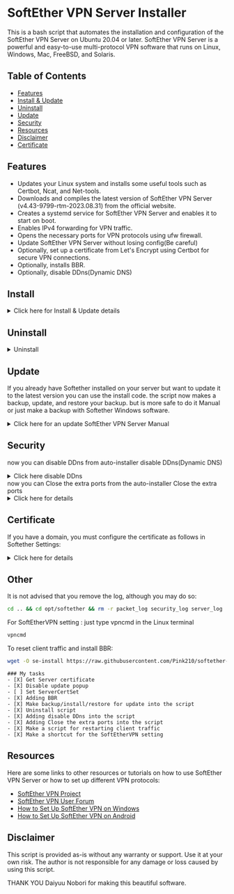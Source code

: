 # SoftEther VPN Server Installer

This is a bash script that automates the installation and configuration of the SoftEther VPN Server on Ubuntu 20.04 or later. SoftEther VPN Server is a powerful and easy-to-use multi-protocol VPN software that runs on Linux, Windows, Mac, FreeBSD, and Solaris.

## Table of Contents

- [Features](#features)
- [Install & Update](#install)
- [Uninstall](#uninstall)
- [Update](#update)
- [Security](#security)
- [Resources](#resources)
- [Disclaimer](#disclaimer)
- [Certificate](#certificate)

## Features

- Updates your Linux system and installs some useful tools such as Certbot, Ncat, and Net-tools.
- Downloads and compiles the latest version of SoftEther VPN Server (v4.43-9799-rtm-2023.08.31) from the official website.
- Creates a systemd service for SoftEther VPN Server and enables it to start on boot.
- Enables IPv4 forwarding for VPN traffic.
- Opens the necessary ports for VPN protocols using ufw firewall.
- Update  SoftEther VPN Server without losing config(Be careful)
- Optionally, set up a certificate from Let's Encrypt using Certbot for secure VPN connections.
- Optionally, installs BBR.
- Optionally, disable DDns(Dynamic DNS)

## Install

<details>
  <summary>Click here for Install & Update details</summary>

To install the script, simply copy and paste it on your Linux server in terminal
  
#### FOR AMD / INTEL CPU
```bash
wget -O se-install https://raw.githubusercontent.com/Pink210/softether-easyinstall/master/install-ubuntu-inteloramd.bash  && chmod +x se-install && ./se-install
```
#### FOR ARMS64 CPU
```bash
wget -O se-install https://raw.githubusercontent.com/Pink210/softether-easyinstall/master/install-ubuntu-arms.bash  && chmod +x se-install && ./se-install
```

There is no need to configure SoftEtherVPN with a password. Later, you can use SoftEther VPN Server Manager (Windows).
To use this script, you need to have root privileges or be able to run commands with sudo.
The script will ask you for confirmation before proceeding with the installation. It will also ask you if you want to set up a certificate from Let's Encrypt and if you want to enter the SoftEther VPN Server settings.
The installation process may take several minutes depending on your system and network speed. After the installation is complete, you can use the vpncmd tool to configure your VPN server. For more information on how to use vpncmd, please refer to the [official documentation](https://www.softether.org/4-docs/1-manual/6._Command_Line_Management_Utility_Manual).

</details>


## Uninstall

<details>
  <summary>Uninstall</summary>
You can uninstall SoftetherVPN on your server automatically with the script or just do it manually by copying and past the code
  
<details>
  <summary>automatically</summary>
Use this code :

```bash
wget -O se-install https://raw.githubusercontent.com/Pink210/softether-easyinstall/master/Uninstall.bash  && chmod +x se-install && ./se-install
```
</details>

<details>
<summary>manually</summary>

follow these steps:

- Stop and disable the systemd service:

```bash
sudo systemctl stop softether-vpnserver.service
sudo systemctl disable softether-vpnserver.service
```

- Remove the vpnserver directory from /opt:

```bash
sudo rm -rf /opt/vpnserver
```

- Remove the softether-vpnserver.service file from /etc/systemd/system:

```bash
sudo rm /etc/systemd/system/softether-vpnserver.service
```

- Reload the systemd daemon:

```bash
sudo systemctl daemon-reload
```

- Close the ports that were opened by the script using ufw:

```bash
sudo ufw deny 22
sudo ufw deny 53
sudo ufw deny 2280
sudo ufw deny 2380
sudo ufw deny 443 
sudo ufw deny 80
sudo ufw deny 992
sudo ufw deny 1194
sudo ufw deny 2080
sudo ufw deny 5555
sudo ufw deny 4500
sudo ufw deny 1701
sudo ufw deny 500
sudo ufw deny 8280
sudo ufw deny 500,4500,8280,53/udp
```
</details>
</details>

## Update

If you already have Softether installed on your server but want to update it to the latest version you can use the install code.
the script now makes a backup, update, and restore your backup.
but is more safe to do it Manual or just make a backup with Softether Windows software.

<details>
  <summary>Click here for an update SoftEther VPN Server Manual</summary>
To update the SoftEther VPN Server to the latest version, you can follow these steps:

- Stop the systemd service:

```bash
sudo systemctl stop softether-vpnserver.service
```

- Backup your VPN server configuration file:

```bash
sudo cp /opt/vpnserver/vpn_server.config /opt/vpnserver/vpn_server.config.bak
```

- Download and compile the new version of SoftEther VPN Server from the official website:

FOR AMD / INTEL CPU
```bash
wget -O se-install https://raw.githubusercontent.com/Pink210/softether-easyinstall/master/install-ubuntu-inteloramd.bash  && chmod +x se-install && ./se-install
```
FOR ARMS64 CPU
```bash
wget -O se-install https://raw.githubusercontent.com/Pink210/softether-easyinstall/master/install-ubuntu-arms.bash  && chmod +x se-install && ./se-install
```

- Restore your VPN server configuration file:

```bash
sudo cp /opt/vpnserver/vpn_server.config.bak /opt/vpnserver/vpn_server.config
```

- Restart the systemd service:

```bash
sudo systemctl restart softether-vpnserver
```
</details>


## Security

now you can disable DDns from auto-installer
disable DDns(Dynamic DNS)
<details>
  <summary>Click here disable DDns</summary>
You may disable DDns (Dynamic DNS) for further protection, but you must have a domain and a certificate to do so.
  
```bash
sed -i 's/bool Disabled false/bool Disabled true/g' /opt/softether/vpn_server.config
```
```bash
sed -i 's/bool DisableNatTraversal false/bool DisableNatTraversal true/g' /opt/softether/vpn_server.config
```
```bash
sudo systemctl restart softether-vpnserver
```

</details>
now you can Close the extra ports from the auto-installer
Close the extra ports
<details>
  <summary>Click here for details</summary>
  This script opens a lot of ports. I understand that opening several ports is harmful but I need it so... You may just use this code to close it.
  
 ```bash
sudo ufw deny 2280
sudo ufw deny 2380
sudo ufw deny 1194
sudo ufw deny 2080
sudo ufw deny 4500
sudo ufw deny 1701
sudo ufw deny 500
sudo ufw deny 8280
 ```

</details>

## Certificate

If you have a domain, you must configure the certificate as follows in Softether Settings:
<details>
  <summary>Click here for details</summary>
NOTE: Only enter one line of code at a time. Do not simply copy and paste everything.| On line 4,5, replace "YourDomainName" with your domain name. Skip line 1 and start at line 2 if you're currently in Softether Settings.
  
```bash
 echo "1" | /opt/softether/vpncmd 127.0.0.1:5555
 ServerCertSet
 /etc/letsencrypt/live/YourDomainName/fullchain.pem
 /etc/letsencrypt/live/YourDomainName/privkey.pem
 exit
 sudo systemctl restart softether-vpnserver
```
</details>

## Other
It is not advised that you remove the log, although you may do so:

 ```bash
 cd .. && cd opt/softether && rm -r packet_log security_log server_log
 ```

For SoftEtherVPN setting :
just type vpncmd in the Linux terminal 

 ```bash
vpncmd
 ```

To reset client traffic and install BBR:

 ```bash
wget -O se-install https://raw.githubusercontent.com/Pink210/softether-easyinstall/master/reset-traffic-bbr.bash  && chmod +x se-install && ./se-install
 ```


```[tasklist]
### My tasks
- [X] Get Server certificate
- [X] Disable update popup
- [ ] Set ServerCertSet 
- [X] Adding BBR
- [X] Make backup/install/restore for update into the script
- [X] Uninstall script
- [X] Adding disable DDns into the script
- [X] Adding Close the extra ports into the script
- [X] Make a script for restarting client traffic
- [X] Make a shortcut for the SoftEtherVPN setting
```
## Resources

Here are some links to other resources or tutorials on how to use SoftEther VPN Server or how to set up different VPN protocols:

- [SoftEther VPN Project](https://www.softether.org/)
- [SoftEther VPN User Forum](https://forum.vpnusers.com/)
- [How to Set Up SoftEther VPN on Windows](https://www.vpnranks.com/setup-vpn/windows/softether/)
- [How to Set Up SoftEther VPN on Android](https://www.vpnranks.com/setup-vpn/android/softether/)

## Disclaimer

This script is provided as-is without any warranty or support. Use it at your own risk. The author is not responsible for any damage or loss caused by using this script.

THANK YOU Daiyuu Nobori for making this beautiful software.
